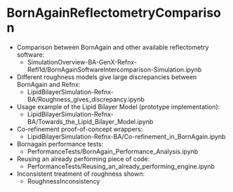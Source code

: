 # BornAgainReflectometryComparison
 - Comparison between BornAgain and other available reflectometry software:
   - SimulationOverview-BA-GenX-Refnx-Refl1d/BornAgainSoftwareIntercomparison-Simulation.ipynb
 - Different roughness models give large discrepancies between BornAgain and Refnx:  
   - LipidBilayerSimulation-Refnx-BA/Roughness_gives_discrepancy.ipynb
 - Usage example of the Lipid Bilayer Model (prototype implementation):  
   - LipidBilayerSimulation-Refnx-BA/Towards_the_Lipid_Bilayer_Model.ipynb
 - Co-refinement proof-of-concept wrappers:
   - LipidBilayerSimulation-Refnx-BA/Co-refinement_in_BornAgain.ipynb
 - Bornagain performance tests:
   - PerformanceTests/BornAgain_Performance_Analysis.ipynb
 - Reusing an already performing piece of code:
   - PerformanceTests/Reusing_an_already_performing_engine.ipynb
 - Inconsistent treatment of roughness shown:
   - RoughnessInconsistency
